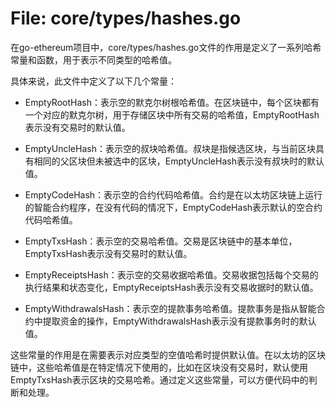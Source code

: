 # File: core/types/hashes.go

在go-ethereum项目中，core/types/hashes.go文件的作用是定义了一系列哈希常量和函数，用于表示不同类型的哈希值。

具体来说，此文件中定义了以下几个常量：

- EmptyRootHash：表示空的默克尔树根哈希值。在区块链中，每个区块都有一个对应的默克尔树，用于存储区块中所有交易的哈希值，EmptyRootHash表示没有交易时的默认值。

- EmptyUncleHash：表示空的叔块哈希值。叔块是指候选区块，与当前区块具有相同的父区块但未被选中的区块，EmptyUncleHash表示没有叔块时的默认值。

- EmptyCodeHash：表示空的合约代码哈希值。合约是在以太坊区块链上运行的智能合约程序，在没有代码的情况下，EmptyCodeHash表示默认的空合约代码哈希值。

- EmptyTxsHash：表示空的交易哈希值。交易是区块链中的基本单位，EmptyTxsHash表示没有交易时的默认值。

- EmptyReceiptsHash：表示空的交易收据哈希值。交易收据包括每个交易的执行结果和状态变化，EmptyReceiptsHash表示没有交易收据时的默认值。

- EmptyWithdrawalsHash：表示空的提款事务哈希值。提款事务是指从智能合约中提取资金的操作，EmptyWithdrawalsHash表示没有提款事务时的默认值。

这些常量的作用是在需要表示对应类型的空值哈希时提供默认值。在以太坊的区块链中，这些哈希值是在特定情况下使用的，比如在区块没有交易时，默认使用EmptyTxsHash表示区块的交易哈希。通过定义这些常量，可以方便代码中的判断和处理。

